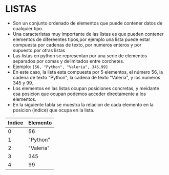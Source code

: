 # LISTAS

- Son un conjunto ordenado de elementos que puede contener datos de cualquier tipo.
- Una caracteristas muy importante de las listas es que pueden contener elementos de difereentes tipos,por
ejemplo una lista puede estar compuesta por cadenas de texto, por numeros enteros y por supuesto,por otras listas
- Las listas en python se representan por una serie de elementos separados por comas y delimitados entre corchetes.
- Ejemplo:
`[56, "Python", "Valeria", 345,99]`
- En este caso, la lista esta compuesta por 5 elementos, el número 56, la cadena de texto "Python", la cadena de texto "Valeria", y los numeros 345 y 99.
- Los elementos en las listas ocupan posiciones concretas, y meidante esa posicion que ocupan podemos acceder directamente a los elementos.
- En la siguiente tabla se muestra la relacion de cada elemento en la posicion (indice) que ocupa en la lista.

|Indice| Elemento |
|-----|-------|
|0|56|
|1|"Python"|
|2|"Valeria"|
|3|345|
|4|99|

